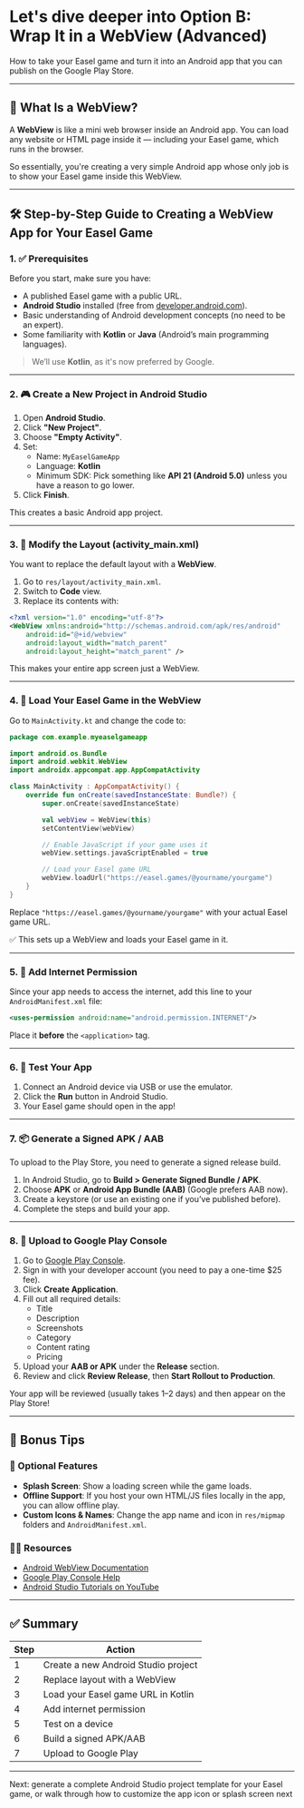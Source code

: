 # Let's dive deeper into Option B: Wrap It in a WebView (Advanced) 

How to take your Easel game and turn it into an Android app that you can publish on the Google Play Store.

---

## 🧩 What Is a WebView?

A **WebView** is like a mini web browser inside an Android app. You can load any website or HTML page inside it — including your Easel game, which runs in the browser.

So essentially, you're creating a very simple Android app whose only job is to show your Easel game inside this WebView.

---

## 🛠️ Step-by-Step Guide to Creating a WebView App for Your Easel Game

### 1. ✅ Prerequisites
Before you start, make sure you have:
- A published Easel game with a public URL.
- **Android Studio** installed (free from [developer.android.com](https://developer.android.com/studio)).
- Basic understanding of Android development concepts (no need to be an expert).
- Some familiarity with **Kotlin** or **Java** (Android’s main programming languages).

> We’ll use **Kotlin**, as it's now preferred by Google.

---

### 2. 🎮 Create a New Project in Android Studio

1. Open **Android Studio**.
2. Click **"New Project"**.
3. Choose **"Empty Activity"**.
4. Set:
   - Name: `MyEaselGameApp`
   - Language: **Kotlin**
   - Minimum SDK: Pick something like **API 21 (Android 5.0)** unless you have a reason to go lower.
5. Click **Finish**.

This creates a basic Android app project.

---

### 3. 📄 Modify the Layout (activity_main.xml)

You want to replace the default layout with a **WebView**.

1. Go to `res/layout/activity_main.xml`.
2. Switch to **Code** view.
3. Replace its contents with:

```xml
<?xml version="1.0" encoding="utf-8"?>
<WebView xmlns:android="http://schemas.android.com/apk/res/android"
    android:id="@+id/webview"
    android:layout_width="match_parent"
    android:layout_height="match_parent" />
```

This makes your entire app screen just a WebView.

---

### 4. 🧠 Load Your Easel Game in the WebView

Go to `MainActivity.kt` and change the code to:

```kotlin
package com.example.myeaselgameapp

import android.os.Bundle
import android.webkit.WebView
import androidx.appcompat.app.AppCompatActivity

class MainActivity : AppCompatActivity() {
    override fun onCreate(savedInstanceState: Bundle?) {
        super.onCreate(savedInstanceState)

        val webView = WebView(this)
        setContentView(webView)

        // Enable JavaScript if your game uses it
        webView.settings.javaScriptEnabled = true

        // Load your Easel game URL
        webView.loadUrl("https://easel.games/@yourname/yourgame")
    }
}
```

Replace `"https://easel.games/@yourname/yourgame"` with your actual Easel game URL.

✅ This sets up a WebView and loads your Easel game in it.

---

### 5. 🔌 Add Internet Permission

Since your app needs to access the internet, add this line to your `AndroidManifest.xml` file:

```xml
<uses-permission android:name="android.permission.INTERNET"/>
```

Place it **before** the `<application>` tag.

---

### 6. 🧪 Test Your App

1. Connect an Android device via USB or use the emulator.
2. Click the **Run** button in Android Studio.
3. Your Easel game should open in the app!

---

### 7. 📦 Generate a Signed APK / AAB

To upload to the Play Store, you need to generate a signed release build.

1. In Android Studio, go to **Build > Generate Signed Bundle / APK**.
2. Choose **APK** or **Android App Bundle (AAB)** (Google prefers AAB now).
3. Create a keystore (or use an existing one if you’ve published before).
4. Complete the steps and build your app.

---

### 8. 🚀 Upload to Google Play Console

1. Go to [Google Play Console](https://play.google.com/console).
2. Sign in with your developer account (you need to pay a one-time $25 fee).
3. Click **Create Application**.
4. Fill out all required details:
   - Title
   - Description
   - Screenshots
   - Category
   - Content rating
   - Pricing
5. Upload your **AAB or APK** under the **Release** section.
6. Review and click **Review Release**, then **Start Rollout to Production**.

Your app will be reviewed (usually takes 1–2 days) and then appear on the Play Store!

---

## 🎁 Bonus Tips

### 🔧 Optional Features
- **Splash Screen**: Show a loading screen while the game loads.
- **Offline Support**: If you host your own HTML/JS files locally in the app, you can allow offline play.
- **Custom Icons & Names**: Change the app name and icon in `res/mipmap` folders and `AndroidManifest.xml`.

### 🧑‍💻 Resources
- [Android WebView Documentation](https://developer.android.com/reference/android/webkit/WebView)
- [Google Play Console Help](https://support.google.com/googleplay/)
- [Android Studio Tutorials on YouTube](https://www.youtube.com/results?search_query=android+studio+webview+app)

---

## ✅ Summary

| Step | Action |
|------|--------|
| 1 | Create a new Android Studio project |
| 2 | Replace layout with a WebView |
| 3 | Load your Easel game URL in Kotlin |
| 4 | Add internet permission |
| 5 | Test on a device |
| 6 | Build a signed APK/AAB |
| 7 | Upload to Google Play |

---
Next: generate a complete Android Studio project template for your Easel game, or walk through how to customize the app icon or splash screen next
